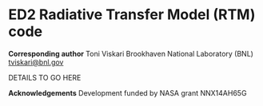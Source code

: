 # ED2 Radiative Transfer Model (RTM) code
**Corresponding author**
Toni Viskari
Brookhaven National Laboratory (BNL)
tviskari@bnl.gov


DETAILS TO GO HERE


**Acknowledgements**
Development funded by NASA grant NNX14AH65G

